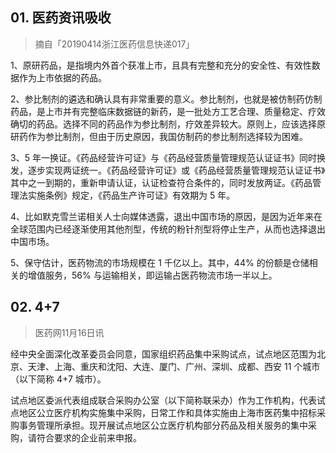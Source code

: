 ## 01. 医药资讯吸收
> 摘自「20190414浙江医药信息快递017」

1、原研药品，是指境内外首个获准上市，且具有完整和充分的安全性、有效性数据作为上市依据的药品。

2、参比制剂的遴选和确认具有非常重要的意义。参比制剂，也就是被仿制药仿制药品，是上市并有完整临床数据链的新药，是一批处方工艺合理、质量稳定、疗效确切的药品。选择不同的药品作为参比制剂，疗效差异较大。原则上，应该选择原研药作为参比制剂，但由于历史原因，我国仿制药的参比制剂选择较为困难。

3、5 年一换证。《药品经营许可证》与《药品经营质量管理规范认证证书》同时换发，逐步实现两证统一。《药品经营许可证》或《药品经营质量管理规范认证证书》其中之一到期的，重新申请认证，认证检查符合条件的，同时发放两证。《药品管理法实施条例》规定，《药品生产许可证》有效期为 5 年。

4、比如默克雪兰诺相关人士向媒体透露，退出中国市场的原因，是因为近年来在全球范围内已经逐渐使用其他剂型，传统的粉针剂型将停止生产，从而也选择退出中国市场。

5、保守估计，医药物流的市场规模在 1 千亿以上。其中，44% 的份额是仓储相关的增值服务，56% 与运输相关，即运输占医药物流市场一半以上。

## 02. 4+7
> 医药网11月16日讯　

经中央全面深化改革委员会同意，国家组织药品集中采购试点，试点地区范围为北京、天津、上海、重庆和沈阳、大连、厦门、广州、深圳、成都、西安 11 个城市（以下简称 4+7 城市）。

试点地区委派代表组成联合采购办公室（以下简称联采办）作为工作机构，代表试点地区公立医疗机构实施集中采购，日常工作和具体实施由上海市医药集中招标采购事务管理所承担。现开展试点地区公立医疗机构部分药品及相关服务的集中采购，请符合要求的企业前来申报。